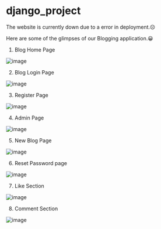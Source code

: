 # django_project 

The website is currently down due to a error in deployment.☹️

Here are some of the glimpses of our Blogging application.😀
1. Blog Home Page

![image](https://user-images.githubusercontent.com/77962951/221364237-58a958c9-2c0d-4e1b-8cf5-485ab207aa6f.png)

2. Blog Login Page

![image](https://user-images.githubusercontent.com/77962951/221364266-47d1fdf7-6ad3-4835-b766-cb415601a44e.png)

3. Register Page

![image](https://user-images.githubusercontent.com/77962951/221364281-ecf4ce9c-f4e7-4839-8e75-359fb8cca9bc.png)

4. Admin Page

![image](https://user-images.githubusercontent.com/77962951/221364301-d5599a05-8f5d-4768-a154-039ddfa39728.png)

5. New Blog Page

![image](https://user-images.githubusercontent.com/77962951/221364319-90b29aaa-eb3f-4a5b-8351-6f3965cf6801.png)

6. Reset Password page

![image](https://user-images.githubusercontent.com/77962951/221364393-05bb2147-47fb-4de3-9c28-f0f54d71ad9b.png)

7. Like Section

![image](https://user-images.githubusercontent.com/77962951/221364421-53324e44-0769-4de7-a98d-7f171905b603.png)

8. Comment Section

![image](https://user-images.githubusercontent.com/77962951/221364445-f157bb13-9792-4d12-946b-875cfd9372e9.png)
